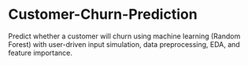 # Customer-Churn-Prediction
Predict whether a customer will churn using machine learning (Random Forest) with user-driven input simulation, data preprocessing, EDA, and feature importance.
